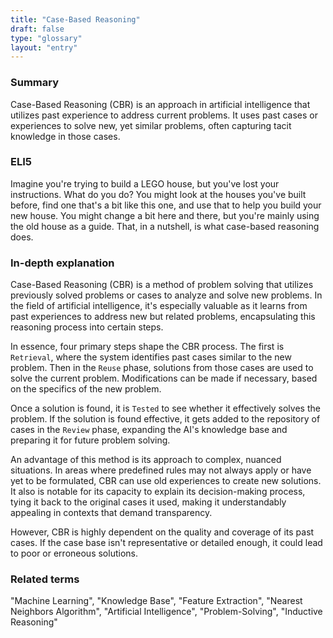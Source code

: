 ```yaml
---
title: "Case-Based Reasoning"
draft: false
type: "glossary"
layout: "entry"
---
```


### Summary
Case-Based Reasoning (CBR) is an approach in artificial intelligence that utilizes past experience to address current problems. It uses past cases or experiences to solve new, yet similar problems, often capturing tacit knowledge in those cases.

### ELI5
Imagine you're trying to build a LEGO house, but you've lost your instructions. What do you do? You might look at the houses you've built before, find one that's a bit like this one, and use that to help you build your new house. You might change a bit here and there, but you're mainly using the old house as a guide. That, in a nutshell, is what case-based reasoning does.

### In-depth explanation
Case-Based Reasoning (CBR) is a method of problem solving that utilizes previously solved problems or cases to analyze and solve new problems. In the field of artificial intelligence, it's especially valuable as it learns from past experiences to address new but related problems, encapsulating this reasoning process into certain steps.

In essence, four primary steps shape the CBR process. The first is `Retrieval`, where the system identifies past cases similar to the new problem. Then in the `Reuse` phase, solutions from those cases are used to solve the current problem. Modifications can be made if necessary, based on the specifics of the new problem.

Once a solution is found, it is `Tested` to see whether it effectively solves the problem. If the solution is found effective, it gets added to the repository of cases in the `Review` phase, expanding the AI's knowledge base and preparing it for future problem solving.

An advantage of this method is its approach to complex, nuanced situations. In areas where predefined rules may not always apply or have yet to be formulated, CBR can use old experiences to create new solutions. It also is notable for its capacity to explain its decision-making process, tying it back to the original cases it used, making it understandably appealing in contexts that demand transparency.

However, CBR is highly dependent on the quality and coverage of its past cases. If the case base isn't representative or detailed enough, it could lead to poor or erroneous solutions.

### Related terms
"Machine Learning", "Knowledge Base", "Feature Extraction", "Nearest Neighbors Algorithm", "Artificial Intelligence", "Problem-Solving", "Inductive Reasoning"

